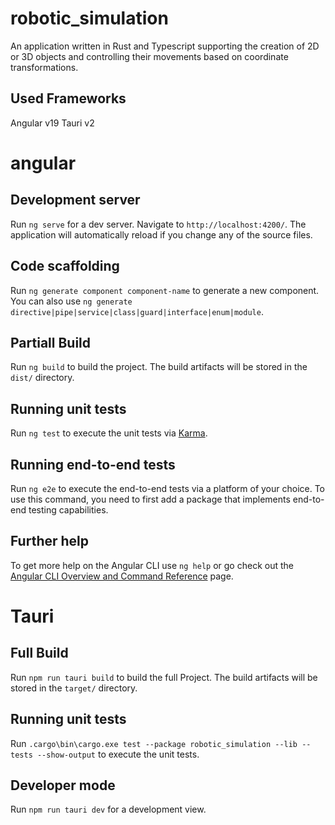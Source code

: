 # robotic_simulation
An application written in Rust and Typescript supporting the creation of 2D or 3D objects and controlling their movements based on coordinate transformations.

## Used Frameworks

Angular v19
Tauri v2

# angular
## Development server

Run `ng serve` for a dev server. Navigate to `http://localhost:4200/`. The application will automatically reload if you change any of the source files.

## Code scaffolding

Run `ng generate component component-name` to generate a new component. You can also use `ng generate directive|pipe|service|class|guard|interface|enum|module`.

## Partiall Build

Run `ng build` to build the project. The build artifacts will be stored in the `dist/` directory.

## Running unit tests

Run `ng test` to execute the unit tests via [Karma](https://karma-runner.github.io).

## Running end-to-end tests

Run `ng e2e` to execute the end-to-end tests via a platform of your choice. To use this command, you need to first add a package that implements end-to-end testing capabilities.

## Further help

To get more help on the Angular CLI use `ng help` or go check out the [Angular CLI Overview and Command Reference](https://angular.io/cli) page.

# Tauri

## Full Build

Run `npm run tauri build` to build the full Project. The build artifacts will be stored in the `target/` directory.

## Running unit tests

Run `.cargo\bin\cargo.exe test --package robotic_simulation --lib -- tests --show-output` to execute the unit tests.

## Developer mode

Run `npm run tauri dev` for a development view.

